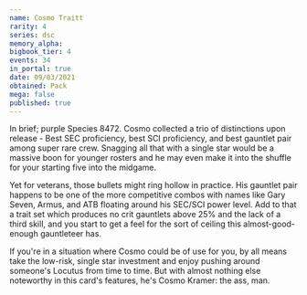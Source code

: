 ```yaml
---
name: Cosmo Traitt
rarity: 4
series: dsc
memory_alpha:
bigbook_tier: 4
events: 34
in_portal: true
date: 09/03/2021
obtained: Pack
mega: false
published: true
---
```


In brief; purple Species 8472. Cosmo collected a trio of distinctions upon release - Best SEC proficiency, best SCI proficiency, and best gauntlet pair among super rare crew. Snagging all that with a single star would be a massive boon for younger rosters and he may even make it into the shuffle for your starting five into the midgame.

Yet for veterans, those bullets might ring hollow in practice. His gauntlet pair happens to be one of the more competitive combos with names like Gary Seven, Armus, and ATB floating around his SEC/SCI power level. Add to that a trait set which produces no crit gauntlets above 25% and the lack of a third skill, and you start to get a feel for the sort of ceiling this almost-good-enough gauntleteer has.

If you're in a situation where Cosmo could be of use for you, by all means take the low-risk, single star investment and enjoy pushing around someone's Locutus from time to time. But with almost nothing else noteworthy in this card's features, he's Cosmo Kramer: the ass, man.
